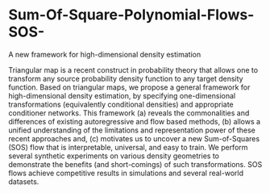 # Sum-Of-Square-Polynomial-Flows-SOS-
A new framework for high-dimensional density estimation














Triangular map is a recent construct in probability theory that allows one to transform any source probability density function to any target density function. Based on triangular maps, we propose a general framework for high-dimensional density estimation, by specifying one-dimensional transformations (equivalently conditional densities) and appropriate conditioner networks. This framework (a) reveals the commonalities and differences of existing autoregressive and flow based methods, (b) allows a unified understanding of the limitations and representation power of these recent approaches and, (c) motivates us to uncover a new Sum-of-Squares (SOS) flow that is interpretable, universal, and easy to train. We perform several synthetic experiments on various density geometries to demonstrate the benefits (and short-comings) of such transformations. SOS flows achieve competitive results in simulations and several real-world datasets.

